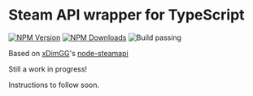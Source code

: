 # Steam API wrapper for TypeScript

[![NPM Version](https://img.shields.io/npm/v/steam-api-ts.svg?maxAge=3600)](https://www.npmjs.com/package/steam-api-ts)
[![NPM Downloads](https://img.shields.io/npm/dt/steam-api-ts.svg?style=flat)](https://www.npmjs.com/package/steam-api-ts)
![Build passing](https://travis-ci.org/JarivdKaap/steam-api-ts.svg?branch=master)

Based on [xDimGG](https://github.com/xDimGG)'s [node-steamapi](https://github.com/xDimGG/node-steamapi)

Still a work in progress!

Instructions to follow soon.
